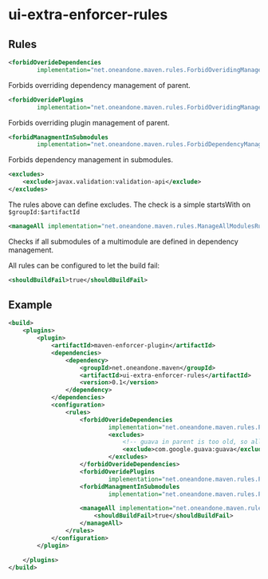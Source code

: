 # ui-extra-enforcer-rules
## Rules
```xml
<forbidOverideDependencies
        implementation="net.oneandone.maven.rules.ForbidOveridingManagedDependenciesRule" />
```
Forbids overriding dependency management of parent.

```xml
<forbidOveridePlugins
        implementation="net.oneandone.maven.rules.ForbidOveridingManagedPluginsRule" />
```
Forbids overriding plugin management of parent.

```xml
<forbidManagmentInSubmodules
        implementation="net.oneandone.maven.rules.ForbidDependencyManagementInSubModulesRule" />
```
Forbids dependency management in submodules.

```xml
<excludes>
    <exclude>javax.validation:validation-api</exclude>
</excludes>
```
The rules above can define excludes. The check is a simple startsWith on `$groupId:$artifactId`

```xml
<manageAll implementation="net.oneandone.maven.rules.ManageAllModulesRule" />
```
Checks if all submodules of a multimodule are defined in dependency management.

All rules can be configured to let the build fail:
```xml
<shouldBuildFail>true</shouldBuildFail>
```

## Example

```xml
<build>
    <plugins>
        <plugin>
            <artifactId>maven-enforcer-plugin</artifactId>
            <dependencies>
                <dependency>
                    <groupId>net.oneandone.maven</groupId>
                    <artifactId>ui-extra-enforcer-rules</artifactId>
                    <version>0.1</version>
                </dependency>
            </dependencies>
            <configuration>
                <rules>
                    <forbidOverideDependencies
                            implementation="net.oneandone.maven.rules.ForbidOveridingManagedDependenciesRule">
                            <excludes>
                                <!-- guava in parent is too old, so allow to override it -->
                                <exclude>com.google.guava:guava</exclude>
                            </excludes>
                    </forbidOverideDependencies>
                    <forbidOveridePlugins
                            implementation="net.oneandone.maven.rules.ForbidOveridingManagedPluginsRule" />
                    <forbidManagmentInSubmodules
                            implementation="net.oneandone.maven.rules.ForbidDependencyManagementInSubModulesRule" />

                    <manageAll implementation="net.oneandone.maven.rules.ManageAllModulesRule">
                        <shouldBuildFail>true</shouldBuildFail>
                    </manageAll>
                </rules>
            </configuration>
        </plugin>

    </plugins>
</build>
```